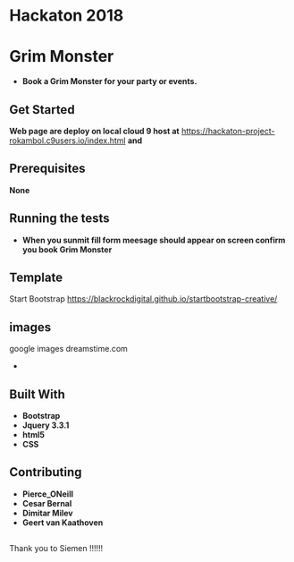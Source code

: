# Hackaton 2018 

# Grim Monster 
- **Book a Grim Monster for your party or events.**

## Get Started

**Web page are deploy on local cloud 9 host at** https://hackaton-project-rokambol.c9users.io/index.html  **and**



## Prerequisites

**None**

## Running the tests
- **When you sunmit fill form meesage should appear on screen confirm you book Grim Monster**

## Template

Start Bootstrap
https://blackrockdigital.github.io/startbootstrap-creative/

## images
google images
dreamstime.com

-
## Built With
- **Bootstrap**
- **Jquery 3.3.1**
- **html5**
- **CSS**


## Contributing
- **Pierce_ONeill**
- **Cesar Bernal**
- **Dimitar Milev**
- **Geert van Kaathoven**

##  

Thank you to Siemen !!!!!!






